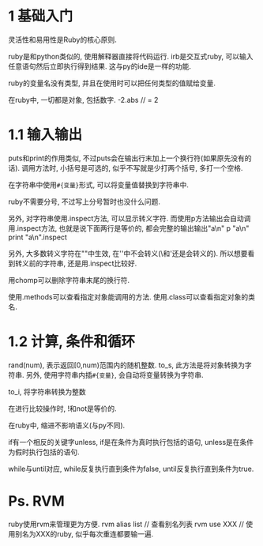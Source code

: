 # 1 基础入门

灵活性和易用性是Ruby的核心原则.

ruby是和python类似的, 使用解释器直接将代码运行.
irb是交互式ruby, 可以输入任意语句然后立即执行得到结果.
这与py的ide是一样的功能.

ruby的变量名没有类型, 并且在使用时可以把任何类型的值赋给变量.

在ruby中, 一切都是对象, 包括数字.
    -2.abs // = 2

# 1.1 输入输出

puts和print的作用类似, 不过puts会在输出行末加上一个换行符(如果原先没有的话).
调用方法时, 小括号是可选的, 似乎不写就是少打两个括号, 多打一个空格.

在字符串中使用`#{变量}`形式, 可以将变量值替换到字符串中.

ruby不需要分号, 不过写上分号暂时也没什么问题.

另外, 对字符串使用.inspect方法, 可以显示转义字符.
而使用p方法输出会自动调用.inspect方法, 也就是说下面两行是等价的, 都会完整的输出输出"a\n"
    p "a\n"
    print "a\n".inspect

另外, 大多数转义字符在""中生效, 在''中不会转义(\\和\'还是会转义的).
所以想要看到转义前的字符串, 还是用.inspect比较好.

用chomp可以删除字符串末尾的换行符.

使用.methods可以查看指定对象能调用的方法.
使用.class可以查看指定对象的类名.

# 1.2 计算, 条件和循环

rand(num), 表示返回[0,num)范围内的随机整数.
to_s, 此方法是将对象转换为字符串.
另外, 使用字符串内插`#{变量}`, 会自动将变量转换为字符串.

to_i, 将字符串转换为整数

在进行比较操作时, !和not是等价的.

在ruby中, 缩进不影响语义(与py不同).

if有一个相反的关键字unless, if是在条件为真时执行包括的语句, unless是在条件为假时执行包括的语句.

while与until对应, while反复执行直到条件为false, until反复执行直到条件为true.

# Ps. RVM

ruby使用rvm来管理更为方便.
rvm alias list // 查看别名列表
rvm use XXX // 使用别名为XXX的ruby, 似乎每次重连都要输一遍.
